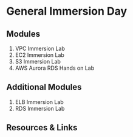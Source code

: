 # General Immersion Day

## Modules

1. VPC Immersion Lab
2. EC2 Immersion Lab
3. S3 Immersion Lab
4. AWS Aurora RDS Hands on Lab

## Additional Modules

1. ELB Immersion Lab
2. RDS Immersion Lab

## Resources & Links


